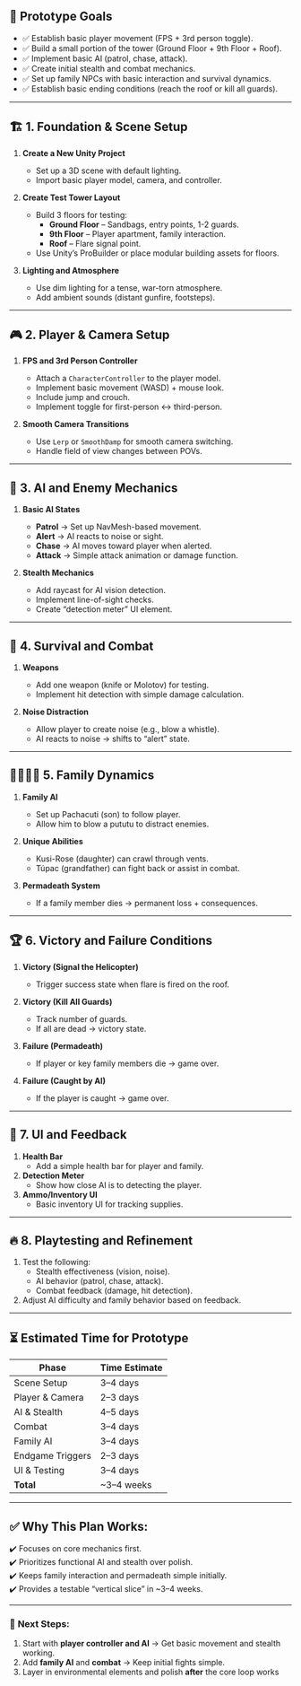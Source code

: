 ## 🎯 **Prototype Goals**

- ✅ Establish basic player movement (FPS + 3rd person toggle).
- ✅ Build a small portion of the tower (Ground Floor + 9th Floor + Roof).
- ✅ Implement basic AI (patrol, chase, attack).
- ✅ Create initial stealth and combat mechanics.
- ✅ Set up family NPCs with basic interaction and survival dynamics.
- ✅ Establish basic ending conditions (reach the roof or kill all guards).

---

## 🏗️ **1. Foundation & Scene Setup**

1. **Create a New Unity Project**

   - Set up a 3D scene with default lighting.
   - Import basic player model, camera, and controller.

2. **Create Test Tower Layout**

   - Build 3 floors for testing:
     - **Ground Floor** – Sandbags, entry points, 1-2 guards.
     - **9th Floor** – Player apartment, family interaction.
     - **Roof** – Flare signal point.
   - Use Unity’s ProBuilder or place modular building assets for floors.

3. **Lighting and Atmosphere**

   - Use dim lighting for a tense, war-torn atmosphere.
   - Add ambient sounds (distant gunfire, footsteps).

---

## 🎮 **2. Player & Camera Setup**

1. **FPS and 3rd Person Controller**

   - Attach a `CharacterController` to the player model.
   - Implement basic movement (WASD) + mouse look.
   - Include jump and crouch.
   - Implement toggle for first-person ↔ third-person.

2. **Smooth Camera Transitions**

   - Use `Lerp` or `SmoothDamp` for smooth camera switching.
   - Handle field of view changes between POVs.

---

## 👹 **3. AI and Enemy Mechanics**

1. **Basic AI States**

   - **Patrol** → Set up NavMesh-based movement.
   - **Alert** → AI reacts to noise or sight.
   - **Chase** → AI moves toward player when alerted.
   - **Attack** → Simple attack animation or damage function.

2. **Stealth Mechanics**

   - Add raycast for AI vision detection.
   - Implement line-of-sight checks.
   - Create “detection meter” UI element.

---

## 🏃 **4. Survival and Combat**

1. **Weapons**

   - Add one weapon (knife or Molotov) for testing.
   - Implement hit detection with simple damage calculation.

2. **Noise Distraction**

   - Allow player to create noise (e.g., blow a whistle).
   - AI reacts to noise → shifts to “alert” state.

---

## 👨‍👩‍👧‍👦 **5. Family Dynamics**

1. **Family AI**

   - Set up Pachacuti (son) to follow player.
   - Allow him to blow a pututu to distract enemies.

2. **Unique Abilities**

   - Kusi-Rose (daughter) can crawl through vents.
   - Túpac (grandfather) can fight back or assist in combat.

3. **Permadeath System**

   - If a family member dies → permanent loss + consequences.

---

## 🏆 **6. Victory and Failure Conditions**

1. **Victory (Signal the Helicopter)**

   - Trigger success state when flare is fired on the roof.

2. **Victory (Kill All Guards)**

   - Track number of guards.
   - If all are dead → victory state.

3. **Failure (Permadeath)**

   - If player or key family members die → game over.

4. **Failure (Caught by AI)**

   - If the player is caught → game over.

---

## 🎯 **7. UI and Feedback**

1. **Health Bar**
   - Add a simple health bar for player and family.
2. **Detection Meter**
   - Show how close AI is to detecting the player.
3. **Ammo/Inventory UI**
   - Basic inventory UI for tracking supplies.

---

## 🔥 **8. Playtesting and Refinement**

1. Test the following:
   - Stealth effectiveness (vision, noise).
   - AI behavior (patrol, chase, attack).
   - Combat feedback (damage, hit detection).
2. Adjust AI difficulty and family behavior based on feedback.

---

## ⏳ **Estimated Time for Prototype**

| Phase            | Time Estimate |
| ---------------- | ------------- |
| Scene Setup      | 3–4 days      |
| Player & Camera  | 2–3 days      |
| AI & Stealth     | 4–5 days      |
| Combat           | 3–4 days      |
| Family AI        | 3–4 days      |
| Endgame Triggers | 2–3 days      |
| UI & Testing     | 3–4 days      |
| **Total**        | \~3–4 weeks   |

---

## ✅ **Why This Plan Works:**

✔️ Focuses on core mechanics first.\
✔️ Prioritizes functional AI and stealth over polish.\
✔️ Keeps family interaction and permadeath simple initially.\
✔️ Provides a testable “vertical slice” in \~3–4 weeks.

---

### 🚀 **Next Steps:**

1. Start with **player controller and AI** → Get basic movement and stealth working.
2. Add **family AI** and **combat** → Keep initial fights simple.
3. Layer in environmental elements and polish **after** the core loop works
